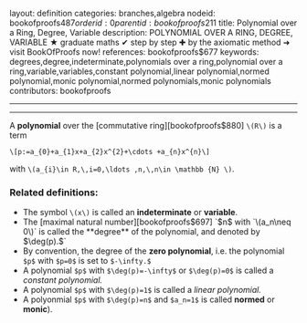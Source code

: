 layout: definition
categories: branches,algebra
nodeid: bookofproofs$487
orderid: 0
parentid: bookofproofs$211
title: Polynomial over a Ring, Degree, Variable
description: POLYNOMIAL OVER A RING, DEGREE, VARIABLE ★ graduate maths ✔ step by step ✚ by the axiomatic method ➜ visit BookOfProofs now!
references: bookofproofs$677
keywords: degrees,degree,indeterminate,polynomials over a ring,polynomial over a ring,variable,variables,constant polynomial,linear polynomial,normed polynomial,monic polynomial,normed polynomials,monic polynomials
contributors: bookofproofs

---


---

A **polynomial** over the [commutative ring][bookofproofs$880]  `\(R\)` is a term

`\[p:=a_{0}+a_{1}x+a_{2}x^{2}+\cdots +a_{n}x^{n}\]`

with `\(a_{i}\in R,\,i=0,\ldots ,n,\,n\in \mathbb {N} \)`. 

### Related definitions:

* The symbol `\(x\)` is called an **indeterminate** or **variable**. 
* The [maximal natural number][bookofproofs$697] `$n$` with `\(a_n\neq 0\)` is called the **degree** of the polynomial, and denoted by `$\deg(p).$`
* By convention, the degree of the **zero polynomial**, i.e. the polynomial `$p$` with `$p=0$` is set to `$-\infty.$` 
* A polynomial `$p$` with `$\deg(p)=-\infty$` or `$\deg(p)=0$` is called a *constant polynomial.*
* A polynomial `$p$` with `$\deg(p)=1$` is called a *linear polynomial.*
* A polyonmial `$p$` with `$\deg(p)=n$` and `$a_n=1$` is called **normed** or  **monic**).

